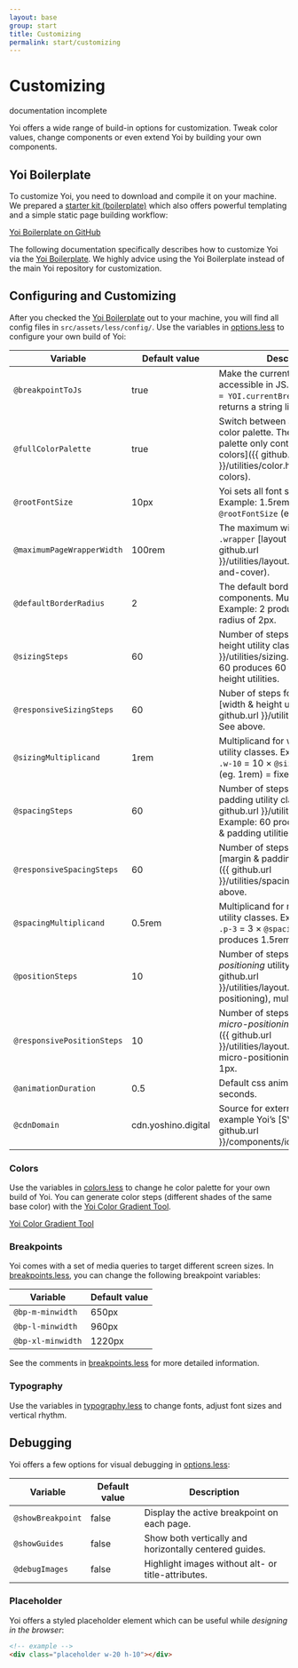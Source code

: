 ```yaml
---
layout: base
group: start
title: Customizing
permalink: start/customizing
---
```


# Customizing

<div class="m-t-4 m--pos-tr m--m-4 m--m-t-10">
    <span class="badge">documentation incomplete</span>
</div>

<p class="intro">Yoi offers a wide range of build-in options for customization. Tweak color values, change components or even extend Yoi by building your own components.</p>

## Yoi Boilerplate

To customize Yoi, you need to download and compile it on your machine. We prepared a [starter kit (boilerplate)](https://github.com/yoshino-digital/yoi-boilerplate) which also offers powerful templating and a simple static page building workflow:

<div class="m-t-8">
    <a class="btn btn--large" href="https://github.com/yoshino-digital/yoi-boilerplate">Yoi Boilerplate on GitHub</a>
</div>

<p class="hint hint--negative">The following documentation specifically describes how to customize Yoi via the <a href="https://github.com/yoshino-digital/yoi-boilerplate">Yoi Boilerplate</a>. We highly advice using the Yoi Boilerplate instead of the main Yoi repository for customization.</p>

## Configuring and Customizing

After you checked the [Yoi Boilerplate](https://github.com/yoshino-digital/yoi-boilerplate) out to your machine, you will find all config files in `src/assets/less/config/`. Use the variables in [options.less](https://github.com/yoshino-digital/yoi-boilerplate/blob/master/src/assets/less/config/options.less) to configure your own build of Yoi:

| Variable                   | Default value       | Description                                                                                                                                                           |
| -------------------------- | ------------------- | --------------------------------------------------------------------------------------------------------------------------------------------------------------------- |
| `@breakpointToJs`          | true                | Make the current breakpoint accessible in JS. Example: `var bp = YOI.currentBreakpoint();` &mdash; returns a string like `large`                                      |
| `@fullColorPalette`        | true                | Switch between a full or optimized color palette. The optimized color palette only contains [semantic colors]({{ github.url }}/utilities/color.html#semantic-colors). |
| `@rootFontSize`            | 10px                | Yoi sets all font sizes in *rem*. Example: 1.5rem = 1.5 &times; `@rootFontSize` (eg. 10px) = 15px                                                                     |
| `@maximumPageWrapperWidth` | 100rem              | The maximum width of the `.wrapper` [layout utility]({{ github.url }}/utilities/layout.html#wrapper-and-cover).                                                       |
| `@defaultBorderRadius`     | 2                   | The default border-radius for all components. Multiplicand: 1px. Example: 2 produces a border-radius of 2px.                                                          |
| `@sizingSteps`             | 60                  | Number of steps for [width & height utility classes]({{ github.url }}/utilities/sizing.html). Example: 60 produces 60 fixed width & height utilities.                 |
| `@responsiveSizingSteps`   | 60                  | Nuber of steps for responsive [width & height utility classes]({{ github.url }}/utilities/sizing.html). See above.                                                    |
| `@sizingMultiplicand`      | 1rem                | Multiplicand for width & height utility classes. Example for 1rem: `.w-10` = 10 &times; `@sizingMultiplicand` (eg. 1rem) = fixed width of 10rem.                      |
| `@spacingSteps`            | 60                  | Number of steps for [margin & padding utility classes]({{ github.url }}/utilities/spacing.html). Example: 60 produces 60 margin & padding utilities.                  |
| `@responsiveSpacingSteps`  | 60                  | Number of steps for responsive [margin & padding utility classes]({{ github.url }}/utilities/spacing.html). See above.                                                |
| `@spacingMultiplicand`     | 0.5rem              | Multiplicand for margin & padding utility classes. Example for 0.5rem: `.p-3` = 3 &times; `@spacingMultiplicand` = produces 1.5rem padding.                           |
| `@positionSteps`           | 10                  | Number of steps for [*micro-positioning* utility classes]({{ github.url }}/utilities/layout.html#micro-positioning), multiplicand: 1px.                               |
| `@responsivePositionSteps` | 10                  | Number of steps for [responsive *micro-positioning* utility classes]({{ github.url }}/utilities/layout.html#responsive-micro-positioning), multiplicand: 1px.         |
| `@animationDuration`       | 0.5                 | Default css animation duration in seconds.                                                                                                                            |
| `@cdnDomain`               | cdn.yoshino.digital | Source for external images, for example Yoi’s [SVG icons]({{ github.url }}/components/icon.html).                                                                     |

### Colors

Use the variables in [colors.less](https://github.com/yoshino-digital/yoi-boilerplate/blob/master/src/assets/less/config/colors.less) to change he color palette for your own build of Yoi. You can generate color steps (different shades of the same base color) with the [Yoi Color Gradient Tool](https://yoshino-digital.github.io/yoi-color-gradient-tool/).

<div class="m-t-8">
    <a class="btn btn--large" href="https://yoshino-digital.github.io/yoi-color-gradient-tool/">Yoi Color Gradient Tool</a>
</div>

### Breakpoints

Yoi comes with a set of media queries to target different screen sizes. In [breakpoints.less](https://github.com/yoshino-digital/yoi-boilerplate/blob/master/src/assets/less/config/breakpoints.less), you can change the following breakpoint variables:

| Variable          | Default value |
| ----------------- | ------------- |
| `@bp-m-minwidth`  | 650px         |
| `@bp-l-minwidth`  | 960px         |
| `@bp-xl-minwidth` | 1220px        |

See the comments in [breakpoints.less](https://github.com/yoshino-digital/yoi-boilerplate/blob/master/src/assets/less/config/breakpoints.less) for more detailed information.

### Typography

Use the variables in [typography.less](https://github.com/yoshino-digital/yoi-boilerplate/blob/master/src/assets/less/config/typography.less) to change fonts, adjust font sizes and vertical rhythm.

<!--
## Extending

- own css and scripts in boilerplate
- yo
-->

## Debugging

Yoi offers a few options for visual debugging in [options.less](https://github.com/yoshino-digital/yoi-boilerplate/blob/master/src/assets/less/config/options.less):

| Variable          | Default value | Description                                            |
| ----------------- | ------------- | ------------------------------------------------------ |
| `@showBreakpoint` | false         | Display the active breakpoint on each page.            |
| `@showGuides`     | false         | Show both vertically and horizontally centered guides. |
| `@debugImages`    | false         | Highlight images without alt- or title-attributes.     |

### Placeholder

Yoi offers a styled placeholder element which can be useful while *designing in the browser*:

```html
<!-- example -->
<div class="placeholder w-20 h-10"></div>
```

<!--

## Optimizing

<p class="hint hint--negative">Pick Only What Your Project Needs</p>

* Use the index files inside `/src/assets/js/` to chose the _actions_, _behaviours_, _components_ and _modules_ you need for your project. By default, all scripts are included.
* Use `src/assets/less/yoi-components.less` and `src/assets/less/yoi-components.less` to pick the [components]({{ site.github.url }}/components) and [utilities]({{ site.github.url }}/utilities) for your project. By default, all components and utilities are included.
* uncss

-->